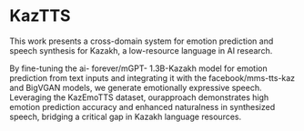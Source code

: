 # KazTTS
This work presents a cross-domain system for emotion prediction and speech synthesis for Kazakh, a low-resource language in AI research. 
 
 
 By fine-tuning the ai-
forever/mGPT- 1.3B-Kazakh model for emotion prediction from text inputs and integrating it with the facebook/mms-tts-kaz and BigVGAN models, we generate emotionally expressive speech. Leveraging the KazEmoTTS dataset, ourapproach demonstrates high emotion prediction accuracy and enhanced naturalness in synthesized speech, bridging a critical gap in Kazakh language resources.
